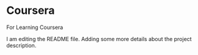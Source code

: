 # Coursera
For Learning Coursera

I am editing the README file. Adding some more details about the project description.

